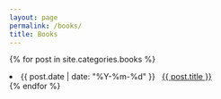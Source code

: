 ```yaml
---
layout: page
permalink: /books/
title: Books
---
```



{% for post in site.categories.books %}
<li><span>{{ post.date | date: "%Y-%m-%d" }}</span> &nbsp; <a href="{{ post.url }}">{{ post.title }}</a></li>
{% endfor %}